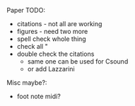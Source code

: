 Paper TODO:
- citations - not all are working
- figures - need two more
- spell check whole thing
- check all "
- double check the citations
  - same one can be used for Csound
  - or add Lazzarini

Misc maybe?:
- foot note midi?


